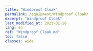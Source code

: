 ```yaml
---
title: "Windproof Cloak"
permalink: /equipment/Windproof Cloak/
excerpt: "Windproof Cloak"
last_modified_at: 2021-01-26
lang: en
ref: "Windproof Cloak.md"
toc: false
classes: wide
---
```


